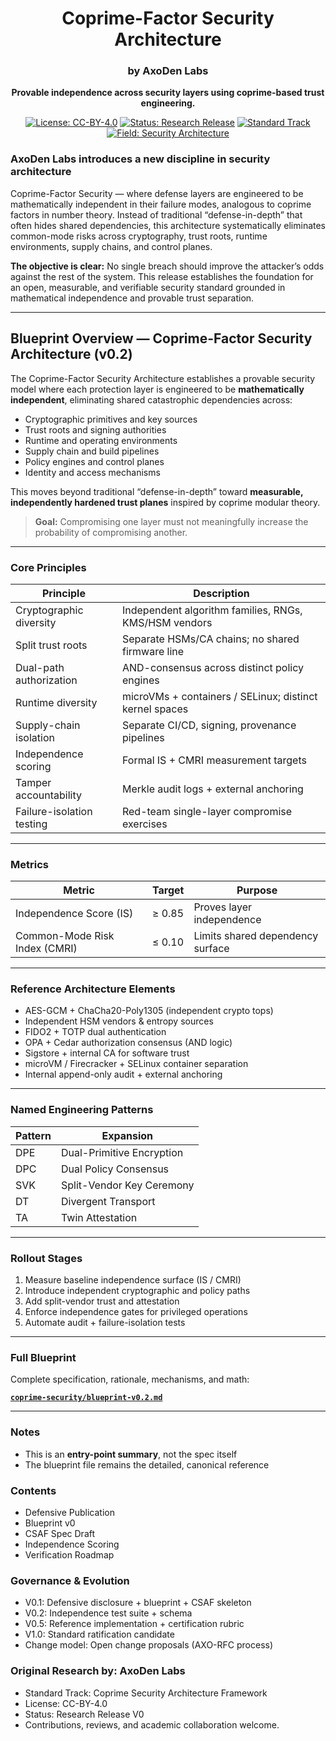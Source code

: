 <div align="center">

# Coprime-Factor Security Architecture  
### by AxoDen Labs

**Provable independence across security layers using coprime-based trust engineering.**

[![License: CC-BY-4.0](https://img.shields.io/badge/license-CC--BY--4.0-blue)]()
[![Status: Research Release](https://img.shields.io/badge/status-Research%20V0-yellow)]()
[![Standard Track](https://img.shields.io/badge/track-Open%20Standard-6f42c1)]()
[![Field: Security Architecture](https://img.shields.io/badge/domain-Cybersecurity-green)]()

<div align="left">

### AxoDen Labs introduces a new discipline in security architecture
Coprime-Factor Security — where defense layers are engineered to be mathematically independent in their failure modes, analogous to coprime factors in number theory.
Instead of traditional “defense-in-depth” that often hides shared dependencies, this architecture systematically eliminates common-mode risks across cryptography, trust roots, runtime environments, supply chains, and control planes.

**The objective is clear:**
No single breach should improve the attacker’s odds against the rest of the system.
This release establishes the foundation for an open, measurable, and verifiable security standard grounded in mathematical independence and provable trust separation.

---

## Blueprint Overview — Coprime-Factor Security Architecture (v0.2)

The Coprime-Factor Security Architecture establishes a provable security model where each protection layer is engineered to be **mathematically independent**, eliminating shared catastrophic dependencies across:

* Cryptographic primitives and key sources
* Trust roots and signing authorities
* Runtime and operating environments
* Supply chain and build pipelines
* Policy engines and control planes
* Identity and access mechanisms

This moves beyond traditional “defense-in-depth” toward **measurable, independently hardened trust planes** inspired by coprime modular theory.

> **Goal:** Compromising one layer must not meaningfully increase the probability of compromising another.

---

### Core Principles

| Principle                 | Description                                             |
| ------------------------- | ------------------------------------------------------- |
| Cryptographic diversity   | Independent algorithm families, RNGs, KMS/HSM vendors   |
| Split trust roots         | Separate HSMs/CA chains; no shared firmware line        |
| Dual-path authorization   | AND-consensus across distinct policy engines            |
| Runtime diversity         | microVMs + containers / SELinux; distinct kernel spaces |
| Supply-chain isolation    | Separate CI/CD, signing, provenance pipelines           |
| Independence scoring      | Formal IS + CMRI measurement targets                    |
| Tamper accountability     | Merkle audit logs + external anchoring                  |
| Failure-isolation testing | Red-team single-layer compromise exercises              |

---

### Metrics

| Metric                        | Target | Purpose                          |
| ----------------------------- | ------ | -------------------------------- |
| Independence Score (IS)       | ≥ 0.85 | Proves layer independence        |
| Common-Mode Risk Index (CMRI) | ≤ 0.10 | Limits shared dependency surface |

---

### Reference Architecture Elements

* AES-GCM + ChaCha20-Poly1305 (independent crypto tops)
* Independent HSM vendors & entropy sources
* FIDO2 + TOTP dual authentication
* OPA + Cedar authorization consensus (AND logic)
* Sigstore + internal CA for software trust
* microVM / Firecracker + SELinux container separation
* Internal append-only audit + external anchoring

---

### Named Engineering Patterns

| Pattern | Expansion                 |
| ------- | ------------------------- |
| DPE     | Dual-Primitive Encryption |
| DPC     | Dual Policy Consensus     |
| SVK     | Split-Vendor Key Ceremony |
| DT      | Divergent Transport       |
| TA      | Twin Attestation          |

---

### Rollout Stages

1. Measure baseline independence surface (IS / CMRI)
2. Introduce independent cryptographic and policy paths
3. Add split-vendor trust and attestation
4. Enforce independence gates for privileged operations
5. Automate audit + failure-isolation tests

---

### Full Blueprint

Complete specification, rationale, mechanisms, and math:

**[`coprime-security/blueprint-v0.2.md`](./coprime-security/blueprint-v0.2.md)**

---

### Notes

* This is an **entry-point summary**, not the spec itself
* The blueprint file remains the detailed, canonical reference

### Contents
- Defensive Publication  
- Blueprint v0  
- CSAF Spec Draft  
- Independence Scoring  
- Verification Roadmap

### Governance & Evolution
- V0.1: Defensive disclosure + blueprint + CSAF skeleton
- V0.2: Independence test suite + schema
- V0.5: Reference implementation + certification rubric
- V1.0: Standard ratification candidate
- Change model: Open change proposals (AXO-RFC process)

### Original Research by: AxoDen Labs
- Standard Track: Coprime Security Architecture Framework
- License: CC-BY-4.0
- Status: Research Release V0
- Contributions, reviews, and academic collaboration welcome.
